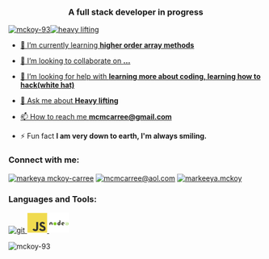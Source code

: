 <h3 align="center">A full stack developer in progress</h3>


<p align="left"> <a href="https://github.com/ryo-ma/github-profile-trophy"><img src="https://github-profile-trophy.vercel.app/?username=mckoy-93" alt="mckoy-93" 

![heavy lifting](https://i.etsystatic.com/16136317/r/il/95e489/2131467897/il_1588xN.2131467897_7rt2.jpg)
                                                                                
- 🌱 I’m currently learning **higher order array methods**

- 👯 I’m looking to collaborate on **...**

- 🤝 I’m looking for help with **learning more about coding, learning how to hack(white hat)**

- 💬 Ask me about **Heavy lifting**

- 📫 How to reach me **mcmcarree@gmail.com**

- ⚡ Fun fact **I am very down to earth, I'm always smiling.**

<h3 align="left">Connect with me:</h3>
<p align="left">
<a href="https://linkedin.com/in/markeya mckoy-carree" target="blank"><img align="center" src="https://raw.githubusercontent.com/rahuldkjain/github-profile-readme-generator/master/src/images/icons/Social/linked-in-alt.svg" alt="markeya mckoy-carree" height="30" width="40" /></a>
<a href="https://fb.com/mcmcarree@aol.com" target="blank"><img align="center" src="https://raw.githubusercontent.com/rahuldkjain/github-profile-readme-generator/master/src/images/icons/Social/facebook.svg" alt="mcmcarree@aol.com" height="30" width="40" /></a>
<a href="https://instagram.com/markeeya.mckoy" target="blank"><img align="center" src="https://raw.githubusercontent.com/rahuldkjain/github-profile-readme-generator/master/src/images/icons/Social/instagram.svg" alt="markeeya.mckoy" height="30" width="40" /></a>
</p>

<h3 align="left">Languages and Tools:</h3>
<p align="left"> <a href="https://git-scm.com/" target="_blank" rel="noreferrer"> <img src="https://www.vectorlogo.zone/logos/git-scm/git-scm-icon.svg" alt="git" width="40" height="40"/> </a> <a href="https://developer.mozilla.org/en-US/docs/Web/JavaScript" target="_blank" rel="noreferrer"> <img src="https://raw.githubusercontent.com/devicons/devicon/master/icons/javascript/javascript-original.svg" alt="javascript" width="40" height="40"/> </a> <a href="https://nodejs.org" target="_blank" rel="noreferrer"> <img src="https://raw.githubusercontent.com/devicons/devicon/master/icons/nodejs/nodejs-original-wordmark.svg" alt="nodejs" width="40" height="40"/> </a> </p>

<p><img align="center" src="https://github-readme-streak-stats.herokuapp.com/?user=mckoy-93&" alt="mckoy-93" /></p>
